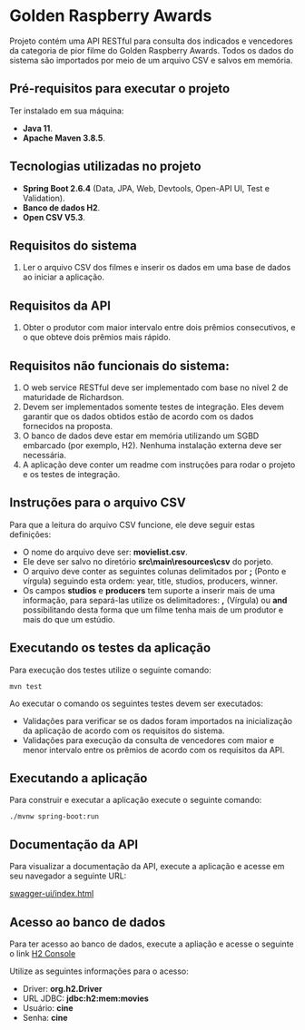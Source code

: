 # Golden Raspberry Awards

Projeto contém uma API RESTful para consulta dos indicados e vencedores da categoria de pior filme do Golden Raspberry Awards.
Todos os dados do sistema são importados por meio de um arquivo CSV e salvos em memória.

## Pré-requisitos para executar o projeto

Ter instalado em sua máquina:
- **Java 11**.
- **Apache Maven 3.8.5**.

## Tecnologias utilizadas no projeto

- **Spring Boot 2.6.4** (Data, JPA, Web, Devtools, Open-API UI, Test e Validation).
- **Banco de dados H2**.
- **Open CSV V5.3**.

## Requisitos do sistema

1. Ler o arquivo CSV dos filmes e inserir os dados em uma base de dados ao iniciar a aplicação.

## Requisitos da API

1. Obter o produtor com maior intervalo entre dois prêmios consecutivos, e o que obteve dois prêmios mais rápido.

## Requisitos não funcionais do sistema:

1. O web service RESTful deve ser implementado com base no nível 2 de maturidade de Richardson.
2. Devem ser implementados somente testes de integração. Eles devem garantir que os dados obtidos estão de acordo com os dados fornecidos na proposta.
3. O banco de dados deve estar em memória utilizando um SGBD embarcado (por exemplo, H2). Nenhuma instalação externa deve ser necessária.
4. A aplicação deve conter um readme com instruções para rodar o projeto e os testes de integração.

## Instruções para o arquivo CSV

Para que a leitura do arquivo CSV funcione, ele deve seguir estas definições:
- O nome do arquivo deve ser: **movielist.csv**.
- Ele deve ser salvo no diretório **src\main\resources\csv** do porjeto.
- O arquivo deve conter as seguintes colunas delimitados por **;** (Ponto e vírgula) seguindo esta ordem: year, title, studios, producers, winner.
- Os campos **studios** e **producers** tem suporte a inserir mais de uma informação, para separá-las utilize os delimitadores: **,** (Vírgula) ou **and** possibilitando desta forma que um filme tenha mais de um produtor e mais do que um estúdio.

## Executando os testes da aplicação

Para execução dos testes utilize o seguinte comando:
```
mvn test
```
Ao executar o comando os seguintes testes devem ser executados:
- Validações para verificar se os dados foram importados na inicialização da aplicação de acordo com os requisitos do sistema.
- Validações para execução da consulta de vencedores com maior e menor intervalo entre os prêmios de acordo com os requisitos da API.

## Executando a aplicação

Para construir e executar a aplicação execute o seguinte comando:
```
./mvnw spring-boot:run
```

## Documentação da API

Para visualizar a documentação da API, execute a aplicação e acesse em seu navegador a seguinte URL:

[swagger-ui/index.html](http://localhost:8080/swagger-ui/index.html)

## Acesso ao banco de dados

Para ter acesso ao banco de dados, execute a apliação e acesse o seguinte o link [H2 Console](http://localhost:8080/h2-console)

Utilize as seguintes informações para o acesso:
- Driver: **org.h2.Driver**
- URL JDBC: **jdbc:h2:mem:movies**
- Usuário: **cine**
- Senha: **cine**
